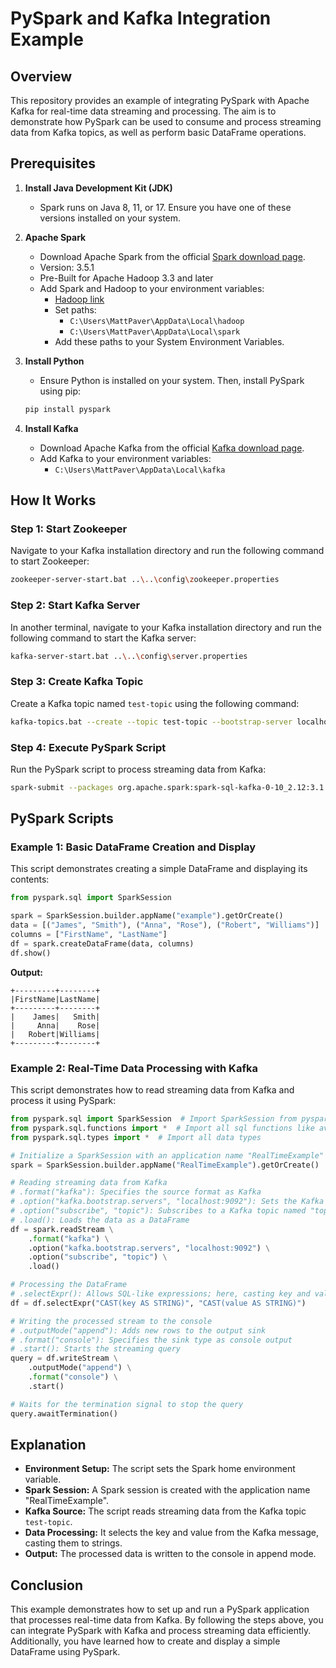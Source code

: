 
# PySpark and Kafka Integration Example

## Overview
This repository provides an example of integrating PySpark with Apache Kafka for real-time data streaming and processing. The aim is to demonstrate how PySpark can be used to consume and process streaming data from Kafka topics, as well as perform basic DataFrame operations.

## Prerequisites

1. **Install Java Development Kit (JDK)**
    - Spark runs on Java 8, 11, or 17. Ensure you have one of these versions installed on your system.

2. **Apache Spark**
    - Download Apache Spark from the official [Spark download page](https://spark.apache.org/downloads.html).
    - Version: 3.5.1
    - Pre-Built for Apache Hadoop 3.3 and later
    - Add Spark and Hadoop to your environment variables:
        - [Hadoop link](https://github.com/steveloughran/winutils/tree/master)
        - Set paths:
            - `C:\Users\MattPaver\AppData\Local\hadoop`
            - `C:\Users\MattPaver\AppData\Local\spark`
        - Add these paths to your System Environment Variables.

3. **Install Python**
    - Ensure Python is installed on your system. Then, install PySpark using pip:
    ```bash
    pip install pyspark
    ```

4. **Install Kafka**
    - Download Apache Kafka from the official [Kafka download page](https://kafka.apache.org/downloads).
    - Add Kafka to your environment variables:
        - `C:\Users\MattPaver\AppData\Local\kafka`

## How It Works

### Step 1: Start Zookeeper
Navigate to your Kafka installation directory and run the following command to start Zookeeper:
```bash
zookeeper-server-start.bat ..\..\config\zookeeper.properties
```

### Step 2: Start Kafka Server
In another terminal, navigate to your Kafka installation directory and run the following command to start the Kafka server:
```bash
kafka-server-start.bat ..\..\config\server.properties
```

### Step 3: Create Kafka Topic
Create a Kafka topic named `test-topic` using the following command:
```bash
kafka-topics.bat --create --topic test-topic --bootstrap-server localhost:9092 --replication-factor 1 --partitions 1
```

### Step 4: Execute PySpark Script
Run the PySpark script to process streaming data from Kafka:
```bash
spark-submit --packages org.apache.spark:spark-sql-kafka-0-10_2.12:3.1.2 "C:\Users\MattPaver\OneDrive - The University of Liverpool\Year 3\Project\PySpark.py"
```

## PySpark Scripts

### Example 1: Basic DataFrame Creation and Display
This script demonstrates creating a simple DataFrame and displaying its contents:
```python
from pyspark.sql import SparkSession

spark = SparkSession.builder.appName("example").getOrCreate()
data = [("James", "Smith"), ("Anna", "Rose"), ("Robert", "Williams")]
columns = ["FirstName", "LastName"]
df = spark.createDataFrame(data, columns)
df.show()
```

**Output:**
```
+---------+--------+
|FirstName|LastName|
+---------+--------+
|    James|   Smith|
|     Anna|    Rose|
|   Robert|Williams|
+---------+--------+
```

### Example 2: Real-Time Data Processing with Kafka
This script demonstrates how to read streaming data from Kafka and process it using PySpark:
```python
from pyspark.sql import SparkSession  # Import SparkSession from pyspark.sql
from pyspark.sql.functions import *  # Import all sql functions like avg, sum, etc.
from pyspark.sql.types import *  # Import all data types

# Initialize a SparkSession with an application name "RealTimeExample"
spark = SparkSession.builder.appName("RealTimeExample").getOrCreate()

# Reading streaming data from Kafka
# .format("kafka"): Specifies the source format as Kafka
# .option("kafka.bootstrap.servers", "localhost:9092"): Sets the Kafka server address
# .option("subscribe", "topic"): Subscribes to a Kafka topic named "topic"
# .load(): Loads the data as a DataFrame
df = spark.readStream \
    .format("kafka") \
    .option("kafka.bootstrap.servers", "localhost:9092") \
    .option("subscribe", "topic") \
    .load()

# Processing the DataFrame
# .selectExpr(): Allows SQL-like expressions; here, casting key and value to string
df = df.selectExpr("CAST(key AS STRING)", "CAST(value AS STRING)")

# Writing the processed stream to the console
# .outputMode("append"): Adds new rows to the output sink
# .format("console"): Specifies the sink type as console output
# .start(): Starts the streaming query
query = df.writeStream \
    .outputMode("append") \
    .format("console") \
    .start()

# Waits for the termination signal to stop the query
query.awaitTermination()
```

## Explanation

- **Environment Setup:** The script sets the Spark home environment variable.
- **Spark Session:** A Spark session is created with the application name "RealTimeExample".
- **Kafka Source:** The script reads streaming data from the Kafka topic `test-topic`.
- **Data Processing:** It selects the key and value from the Kafka message, casting them to strings.
- **Output:** The processed data is written to the console in append mode.

## Conclusion
This example demonstrates how to set up and run a PySpark application that processes real-time data from Kafka. By following the steps above, you can integrate PySpark with Kafka and process streaming data efficiently. Additionally, you have learned how to create and display a simple DataFrame using PySpark.
